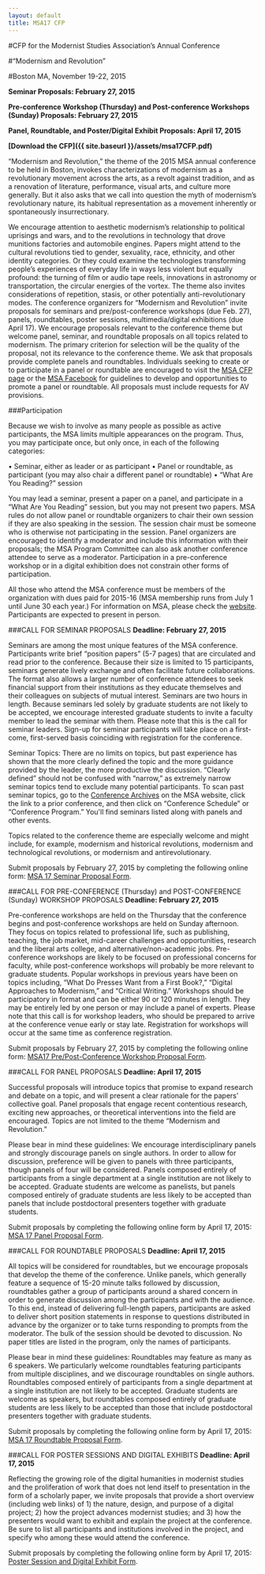 ```yaml
---
layout: default
title: MSA17 CFP
---
```


#CFP for the Modernist Studies Association’s Annual Conference

#“Modernism and Revolution”

#Boston MA, November 19-22, 2015

**Seminar Proposals: February 27, 2015**

**Pre-conference Workshop (Thursday) and Post-conference Workshops (Sunday) Proposals: February 27, 2015**

**Panel, Roundtable, and Poster/Digital Exhibit Proposals: April 17, 2015**

**[Download the CFP]({{ site.baseurl }}/assets/msa17CFP.pdf)**

“Modernism and Revolution,” the theme of the 2015 MSA annual conference to be held in Boston, invokes characterizations of modernism as a revolutionary movement across the arts, as a revolt against tradition, and as a renovation of literature, performance, visual arts, and culture more generally. But it also asks that we call into question the myth of modernism’s revolutionary nature, its habitual representation as a movement inherently or spontaneously insurrectionary.

We encourage attention to aesthetic modernism’s relationship to political uprisings and wars, and to the revolutions in technology that drove munitions factories and automobile engines. Papers might attend to the cultural revolutions tied to gender, sexuality, race, ethnicity, and other identity categories.  Or they could examine the technologies transforming people’s experiences of everyday life in ways less violent but equally profound: the turning of film or audio tape reels, innovations in astronomy or transportation, the circular energies of the vortex.  The theme also invites considerations of repetition, stasis, or other potentially anti-revolutionary modes.
The conference organizers for “Modernism and Revolution” invite proposals for seminars and pre/post-conference workshops (due Feb. 27), panels, roundtables, poster sessions, multimedia/digital exhibitions (due April 17). We encourage proposals relevant to the conference theme but welcome panel, seminar, and roundtable proposals on all topics related to modernism. The primary criterion for selection will be the quality of the proposal, not its relevance to the conference theme. We ask that proposals provide complete panels and roundtables.  Individuals seeking to create or to participate in a panel or roundtable are encouraged to visit the [MSA CFP page](http://msa.press.jhu.edu/cgi-bin/cfp_view.cgi) or the [MSA Facebook](https://www.facebook.com/groups/35866051126/) for guidelines to develop and opportunities to promote a panel or roundtable. 
All proposals must include requests for AV provisions. 

###Participation

Because we wish to involve as many people as possible as active participants, the MSA limits multiple appearances on the program. Thus, you may participate once, but only once, in each of the following categories:

• Seminar, either as leader or as participant • Panel or roundtable, as participant (you may also chair a different panel or roundtable) • “What Are You Reading?” session

You may lead a seminar, present a paper on a panel, and participate in a “What Are You Reading” session, but you may not present two papers. MSA rules do not allow panel or roundtable organizers to chair their own session if they are also speaking in the session. The session chair must be someone who is otherwise not participating in the session. Panel organizers are encouraged to identify a moderator and include this information with their proposals; the MSA Program Committee can also ask another conference attendee to serve as a moderator. Participation in a pre-conference workshop or in a digital exhibition does not constrain other forms of participation.

All those who attend the MSA conference must be members of the organization with dues paid for 2015-16 (MSA membership runs from July 1 until June 30 each year.) For information on MSA, please check the [website](http://msa.press.jhu.edu/index.html). Participants are expected to present in person. 

###CALL FOR SEMINAR PROPOSALS 
**Deadline: February 27, 2015**

Seminars are among the most unique features of the MSA conference. Participants write brief “position papers” (5-7 pages) that are circulated and read prior to the conference. Because their size is limited to 15 participants, seminars generate lively exchange and often facilitate future collaborations. The format also allows a larger number of conference attendees to seek financial support from their institutions as they educate themselves and their colleagues on subjects of mutual interest. Seminars are two hours in length. Because seminars led solely by graduate students are not likely to be accepted, we encourage interested graduate students to invite a faculty member to lead the seminar with them. Please note that this is the call for seminar leaders. Sign-up for seminar participants will take place on a first-come, first-served basis coinciding with registration for the conference. 

Seminar Topics: There are no limits on topics, but past experience has shown that the more clearly defined the topic and the more guidance provided by the leader, the more productive the discussion. “Clearly defined” should not be confused with “narrow,” as extremely narrow seminar topics tend to exclude many potential participants. To scan past seminar topics, go to the [Conference Archives](http://msa.press.jhu.edu/conferences/archive.html) on the MSA website, click the link to a prior conference, and then click on “Conference Schedule” or “Conference Program.” You'll find seminars listed along with panels and other events. 

Topics related to the conference theme are especially welcome and might include, for example, modernism and historical revolutions, modernism and technological revolutions, or modernism and antirevolutionary. 

Submit proposals by February 27, 2015 by completing the following online form: [MSA 17 Seminar Proposal Form](http://tinyurl.com/msa-seminar-2014).

###CALL FOR PRE-CONFERENCE (Thursday) and POST-CONFERENCE (Sunday) WORKSHOP PROPOSALS
**Deadline: February 27, 2015**

Pre-conference workshops are held on the Thursday that the conference begins and post-conference workshops are held on Sunday afternoon. They focus on topics related to professional life, such as publishing, teaching, the job market, mid-career challenges and opportunities, research and the liberal arts college, and alternative/non-academic jobs. Pre-conference workshops are likely to be focused on professional concerns for faculty, while post-conference workshops will probably be more relevant to graduate students. Popular workshops in previous years have been on topics including, “What Do Presses Want from a First Book?,” “Digital Approaches to Modernism,” and “Critical Writing.”
Workshops should be participatory in format and can be either 90 or 120 minutes in length. They may be entirely led by one person or may include a panel of experts. Please note that this call is for workshop leaders, who should be prepared to arrive at the conference venue early or stay late. Registration for workshops will occur at the same time as conference registration.

Submit proposals by February 27, 2015 by completing the following online form: [MSA17 Pre/Post-Conference Workshop Proposal Form](http://tinyurl.com/msa-workshop-2014).

###CALL FOR PANEL PROPOSALS 
**Deadline: April 17, 2015**

Successful proposals will introduce topics that promise to expand research and debate on a topic, and will present a clear rationale for the papers’ collective goal. Panel proposals that engage recent contentious research, exciting new approaches, or theoretical interventions into the field are encouraged. Topics are not limited to the theme “Modernism and Revolution.” 

Please bear in mind these guidelines: 
We encourage interdisciplinary panels and strongly discourage panels on single authors. In order to allow for discussion, preference will be given to panels with three participants, though panels of four will be considered. Panels composed entirely of participants from a single department at a single institution are not likely to be accepted. Graduate students are welcome as panelists, but panels composed entirely of graduate students are less likely to be accepted than panels that include postdoctoral presenters together with graduate students. 

Submit proposals by completing the following online form by April 17, 2015: [MSA 17 Panel Proposal Form](http://tinyurl.com/msa-panel-2014).

###CALL FOR ROUNDTABLE PROPOSALS
**Deadline: April 17, 2015**

All topics will be considered for roundtables, but we encourage proposals that develop the theme of the conference. Unlike panels, which generally feature a sequence of 15-20 minute talks followed by discussion, roundtables gather a group of participants around a shared concern in order to generate discussion among the participants and with the audience. To this end, instead of delivering full-length papers, participants are asked to deliver short position statements in response to questions distributed in advance by the organizer or to take turns responding to prompts from the moderator. The bulk of the session should be devoted to discussion. No paper titles are listed in the program, only the names of participants.

Please bear in mind these guidelines: 
Roundtables may feature as many as 6 speakers. We particularly welcome roundtables featuring participants from multiple disciplines, and we discourage roundtables on single authors. Roundtables composed entirely of participants from a single department at a single institution are not likely to be accepted. Graduate students are welcome as speakers, but roundtables composed entirely of graduate students are less likely to be accepted than those that include postdoctoral presenters together with graduate students. 

Submit proposals by completing the following online form by April 17, 2015: [MSA 17 Roundtable Proposal Form](http://tinyurl.com/msa-roundtable-2014).

###CALL FOR POSTER SESSIONS AND DIGITAL EXHIBITS
**Deadline: April 17, 2015**

Reflecting the growing role of the digital humanities in modernist studies and the proliferation of work that does not lend itself to presentation in the form of a scholarly paper, we invite proposals that provide a short overview (including web links) of 1) the nature, design, and purpose of a digital project; 2) how the project advances modernist studies; and 3) how the presenters would want to exhibit and explain the project at the conference. Be sure to list all participants and institutions involved in the project, and specify who among these would attend the conference.
 
Submit proposals by completing the following online form by April 17, 2015: [Poster Session and Digital Exhibit Form](http://tinyurl.com/msa-exhibits-2014).


